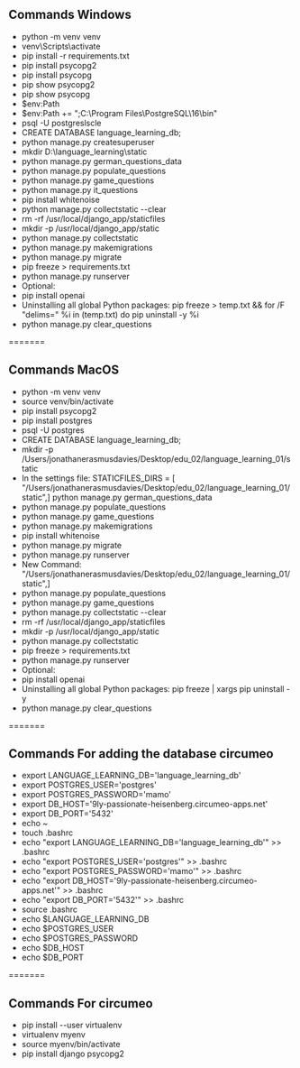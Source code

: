 ## Commands Windows

- python -m venv venv
- venv\Scripts\activate
- pip install -r requirements.txt
- pip install psycopg2
- pip install psycopg
- pip show psycopg2
- pip show psycopg
- $env:Path
- $env:Path += ";C:\Program Files\PostgreSQL\16\bin"
- psql -U postgreslscle
- CREATE DATABASE language_learning_db;
- python manage.py createsuperuser
- mkdir D:\language_learning\static
- python manage.py german_questions_data
- python manage.py populate_questions
- python manage.py game_questions
- python manage.py it_questions
- pip install whitenoise
- python manage.py collectstatic --clear
- rm -rf /usr/local/django_app/staticfiles
- mkdir -p /usr/local/django_app/static
- python manage.py collectstatic
- python manage.py makemigrations
- python manage.py migrate
- pip freeze > requirements.txt
- python manage.py runserver
- Optional:
- pip install openai
- Uninstalling all global Python packages: pip freeze > temp.txt && for /F "delims=" %i in (temp.txt) do pip uninstall -y %i
- python manage.py clear_questions

=======

## Commands MacOS

- python -m venv venv
- source venv/bin/activate
- pip install psycopg2
- pip install postgres
- psql -U postgres
- CREATE DATABASE language_learning_db;
- mkdir -p /Users/jonathanerasmusdavies/Desktop/edu_02/language_learning_01/static
- In the settings file: STATICFILES_DIRS = [
  "/Users/jonathanerasmusdavies/Desktop/edu_02/language_learning_01/static",]
  python manage.py german_questions_data
- python manage.py populate_questions
- python manage.py game_questions
- python manage.py makemigrations
- pip install whitenoise
- python manage.py migrate
- python manage.py runserver
- New Command:
  "/Users/jonathanerasmusdavies/Desktop/edu_02/language_learning_01/static",]
- python manage.py populate_questions
- python manage.py game_questions
- python manage.py collectstatic --clear
- rm -rf /usr/local/django_app/staticfiles
- mkdir -p /usr/local/django_app/static
- python manage.py collectstatic
- pip freeze > requirements.txt
- python manage.py runserver
- Optional:
- pip install openai
- Uninstalling all global Python packages: pip freeze | xargs pip uninstall -y
- python manage.py clear_questions

=======

## Commands For adding the database circumeo

- export LANGUAGE_LEARNING_DB='language_learning_db'
- export POSTGRES_USER='postgres'
- export POSTGRES_PASSWORD='mamo'
- export DB_HOST='9ly-passionate-heisenberg.circumeo-apps.net'
- export DB_PORT='5432'
- echo ~
- touch .bashrc
- echo "export LANGUAGE_LEARNING_DB='language_learning_db'" >> .bashrc
- echo "export POSTGRES_USER='postgres'" >> .bashrc
- echo "export POSTGRES_PASSWORD='mamo'" >> .bashrc
- echo "export DB_HOST='9ly-passionate-heisenberg.circumeo-apps.net'" >> .bashrc
- echo "export DB_PORT='5432'" >> .bashrc
- source .bashrc
- echo $LANGUAGE_LEARNING_DB
- echo $POSTGRES_USER
- echo $POSTGRES_PASSWORD
- echo $DB_HOST
- echo $DB_PORT

=======

## Commands For circumeo

- pip install --user virtualenv
- virtualenv myenv
- source myenv/bin/activate
- pip install django psycopg2
